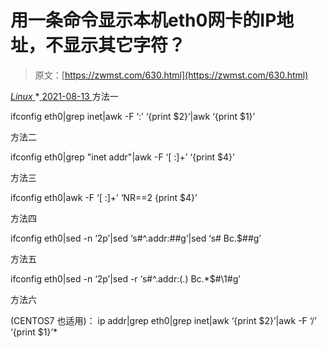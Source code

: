 <!--yml
category: 未分类
date: 0001-01-01 00:00:00
--->

# 用一条命令显示本机eth0网卡的IP地址，不显示其它字符？

> 原文：[https://zwmst.com/630.html](https://zwmst.com/630.html)

   [ *Linux* ](https://zwmst.com/linux)*[ <time datetime="2021-08-14T07:41:26+08:00"> 2021-08-13 </time> ](https://zwmst.com/630.html)  方法一

ifconfig eth0|grep inet|awk -F ‘:’ ‘{print $2}’|awk ‘{print $1}’

方法二

ifconfig eth0|grep "inet addr"|awk -F ‘[ :]+’ ‘{print $4}’

方法三

ifconfig eth0|awk -F ‘[ :]+’ ‘NR==2 {print $4}’

方法四

ifconfig eth0|sed -n ‘2p’|sed ‘s#^.addr:##g’|sed ‘s# Bc.$##g’

方法五

ifconfig eth0|sed -n ‘2p’|sed -r ‘s#^.addr:(.) Bc.*$#\1#g’

方法六

(CENTOS7 也适用)： ip addr|grep eth0|grep inet|awk ‘{print $2}’|awk -F ‘/’ ‘{print $1}’*